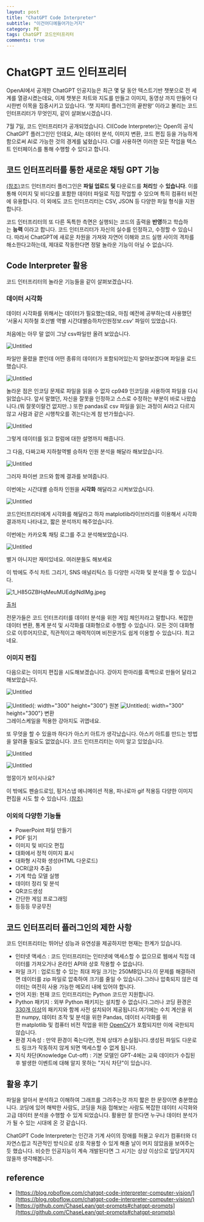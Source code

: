 ```yaml
---
layout: post
title: "ChatGPT Code Interpreter"
subtitle: "이건어디에들어가는거지"
category: PE
tags: ChatGPT 코드인터프리터
comments: true
---
```




# ChatGPT 코드 인터프리터

OpenAI에서 공개한 ChatGPT 인공지능은 최근 몇 달 동안 텍스트기반 챗봇으로 전 세계를 열광시켰는데요, 이제 챗봇은 차트와 지도를 만들고 이미지, 동영상 까지 만들어 다시한번 이목을 집중시키고 있습니다. ‘챗 지피티 플러그인의 끝판왕’ 이라고 불리는 코드 인터프리터가 무엇인지, 같이 살펴보시겠습니다. 

7월 7일, 코드 인터프리터가 공개되었습니다. CI(Code Interpreter)는 Open의 공식 ChatGPT 플러그인인 인데요, AI는 데이터 분석, 이미지 변환, 코드 편집 등을 가능하게 함으로써 AI로 가능한 것의 경계를 넓혔습니다. CI를 사용하면 이러한 모든 작업을 텍스트 인터페이스를 통해 수행할 수 있다고 합니다. 

## **코드 인터프리터를 통한 새로운 채팅 GPT 기능**

[(참조)](https://blog.roboflow.com/chatgpt-code-interpreter-computer-vision/)코드 인터프리터 플러그인은 **파일 업로드 및** 다운로드를 **처리**할 수 **있습니다**. 이를 통해 이미지 및 비디오를 포함한 데이터 파일로 직접 작업할 수 있으며 특히 컴퓨터 비전에 유용합니다. 이 외에도 코드 인터프리터는 CSV, JSON 등 다양한 파일 형식을 지원합니다.

코드 인터프리터의 또 다른 독특한 측면은 실행되는 코드의 출력을 **반영**하고 학습하는 **능력** 이라고 합니다. 코드 인터프리터가 자신의 실수를 인정하고, 수정할 수 있습니다. 따라서 ChatGPT에 새로운 차원을 가져와 자연어 이해와 코드 실행 사이의 격차를 해소한다고하는데, 제대로 작동한다면 정말 놀라운 기능이 아닐 수 없습니다.

## Code Interpreter 활용

코드 인터프리터의 놀라운 기능들을 같이 살펴보겠습니다. 

### 데이터 시각화

데이터 시각화를 위해서는 데이터가 필요했는데요, 마침 예전에 공부하는데 사용했던 ‘서울시 지하철 호선별 역별 시간대별승하차인원정보.csv’ 파일이 있었습니다.

처음에는 아무 말 없이 그냥 csv파일만 올려 보았습니다. 

![Untitled](/assets/img/CodeInterpreter/Untitled.png)

파일만 올렸을 뿐인데 어떤 종류의 데이터가 포함되어있는지 알아보겠다며 파일을 로드했습니다.

![Untitled](/assets/img/CodeInterpreter/Untitled%201.png)

놀라운 점은 인코딩 문제로 파일을 읽을 수 없자 cp949 인코딩을 사용하여 파일을 다시 읽었습니다. 앞서 말했던, 자신을 잘못을 인정하고 스스로 수정하는 부분이 바로 나왔습니다.(뭐 잘못이랄건 없지만..)  또한  pandas로 csv 파일을 읽는 과정이 AI라고 다르지 않고 사람과 같은 시행착오를 겪는다는게 참 반가웠습니다.

![Untitled](/assets/img/CodeInterpreter/Untitled%202.png)

그렇게 데이터를 읽고 칼럼에 대한 설명까지 해줍니다.

그 다음, 다짜고짜 지하철역별 승하차 인원 분석을 해달라 해보았습니다. 

![Untitled](/assets/img/CodeInterpreter/Untitled%203.png)

그러자 파이썬 코드와 함께 결과를 보여줍니다.

이번에는 시간대별 승하차 인원을 **시각화** 해달라고 시켜보았습니다.

![Untitled](/assets/img/CodeInterpreter/Untitled%204.png)

코드인터프리터에게 시각화를 해달라고 하자 matplotlib라이브러리를 이용해서 시각화 결과까지 나타내고, 짧은 분석까지 해주었습니다.


이번에는 카카오톡 채팅 로그를 주고 분석해보았습니다.

![Untitled](/assets/img/CodeInterpreter/Untitled%205.png)

별거 아니지만 재미있네요. 여러분들도 해보세요



이 밖에도 주식 차트 그리기, SNS 애널리틱스 등 다양한 시각화 및 분석을 할 수 있습니다.

![1_H85GZBHqMeuMUEdglNdlMg.jpeg](/assets/img/CodeInterpreter/1_H85GZBHqMeuMUEdglNdlMg.jpeg)

[출처](https://blog.roboflow.com/chatgpt-code-interpreter-computer-vision/)

전문가들은 코드 인터프리터를 데이터 분석을 위한 게임 체인저라고 말합니다. 복잡한 데이터 변환, 통계 분석 및 시각화를 대화형으로 수행할 수 있습니다. 모든 것이 대화형으로 이루어지므로, 직관적이고 매력적이며 비전문가도 쉽게 이용할 수 있습니다. 최고네요.

### 이미지 편집

다음으로는 이미지 편집을 시도해보겠습니다. 강아지 한마리를 흑백으로 만들어 달라고 해보았습니다.

![Untitled](/assets/img/CodeInterpreter/Untitled%206.png)
<br>
<br>
![Untitled](/assets/img/CodeInterpreter/dog1.jfif){: width="300" height="300"}
원본
![Untitled](/assets/img/CodeInterpreter/dog2.jfif){: width="300" height="300"}
변환
<br>
그레이스케일을 적용한 강아지도 귀엽네요. 

또 무엇을 할 수 있을까 하다가 아스키 아트가 생각났습니다. 아스키 아트를 만드는 방법을 알려줄 필요도 없었습니다. 코드 인터프리터는 이미 알고 있었습니다. 

![Untitled](/assets/img/CodeInterpreter/Untitled%207.png)

![Untitled](/assets/img/CodeInterpreter/Untitled%208.png)

멍뭉이가 보이시나요?

이 밖에도 펜슬드로잉, 핑거스냅 에니메이션 적용, 파나로마 gif 적용등 다양한 이미지 편집을 시도 할 수 있습니다. [(참조)](https://github.com/ChaseLean/gpt-prompts#chatgpt-prompts)

### 이외의 다양한 기능들

- PowerPoint 파일 만들기
- PDF 읽기
- 이미지 및 비디오 편집
- 대화에서 정적 이미지 표시
- 대화형 시각화 생성(HTML 다운로드)
- OCR(글자 추출)
- 기계 학습 모델 실행
- 데이터 정리 및 분석
- QR코드생성
- 간단한 게임 프로그래밍
- 등등등 무궁무진

## **코드 인터프리터 플러그인의 제한 사항**

코드 인터프리터는 뛰어난 성능과 유연성을 제공하지만 현재는 한계가 있습니다.

- 인터넷 액세스 : 코드 인터프리터는 인터넷에 액세스할 수 없으므로 웹에서 직접 데이터를 가져오거나 온라인 API와 상호 작용할 수 없습니다.
- 파일 크기 : 업로드할 수 있는 최대 파일 크기는 250MB입니다.이 문제를 해결하려면 데이터를 zip 파일로 압축하여 크기를 줄일 수 있습니다.그러나 압축되지 않은 데이터는 여전히 사용 가능한 메모리 내에 있어야 합니다.
- 언어 지원: 현재 코드 인터프리터는 Python 코드만 지원합니다.
- Python 패키지 : 외부 Python 패키지는 설치할 수 없습니다.그러나 코딩 환경은 [330개 이상](https://twitter.com/swyx/status/1677589535587467264?ref=blog.roboflow.com)의 패키지와 함께 사전 설치되어 제공됩니다.여기에는 수치 계산을 위한 numpy, 데이터 조작 및 분석을 위한 Pandas, 데이터 시각화를 위한 matplotlib 및 컴퓨터 비전 작업을 위한 [OpenCV](https://opencv.org/?ref=blog.roboflow.com)가 포함되지만 이에 국한되지 않습니다.
- 환경 지속성 : 만약 환경이 죽는다면, 전체 상태가 손실됩니다.생성된 파일도 다운로드 링크가 작동하지 않게 되면 액세스할 수 없게 됩니다.
- 지식 차단(Knowledge Cut-off) : 기본 모델인 GPT-4에는 교육 데이터가 수집된 후 발생한 이벤트에 대해 알지 못하는 "지식 차단"이 있습니다.

## 활용 후기

파일을 알아서 분석하고 이해하여 그래프를 그려주는것 까지 짧은 한 문장이면 충분했습니다. 코딩에 있어 해박한 사람도, 코딩을 처음 접해보는 사람도 복잡한 데이터 시각화와 고급 데이터 분석을 수행할 수 있게 되었습니다. 활용만 잘 한다면 누구나 데이터 분석가가 될 수 있는 시대에 온 것 같습니다.

ChatGPT Code Interpreter는 인간과 기계 사이의 장애를 허물고 우리가 컴퓨터와 더 자연스럽고 직관적인 방식으로 상호 작용할 수 있게 해줄 날이 머지 않았음을 보여주는 듯 했습니다. 비슷한 인공지능이 계속 개발된다면 그 시기는 상상 이상으로 앞당겨지지 않을까 생각해봅니다.


## reference

- [https://blog.roboflow.com/chatgpt-code-interpreter-computer-vision/](https://blog.roboflow.com/chatgpt-code-interpreter-computer-vision/)
- [https://github.com/ChaseLean/gpt-prompts#chatgpt-prompts](https://github.com/ChaseLean/gpt-prompts#chatgpt-prompts)
